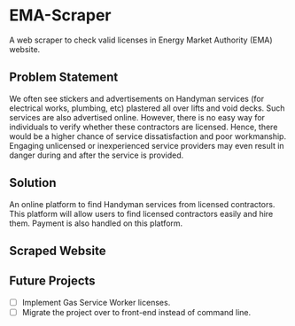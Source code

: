 # EMA-Scraper
A web scraper to check valid licenses in Energy Market Authority (EMA) website.
## Problem Statement
We often see stickers and advertisements on Handyman services (for electrical works, plumbing, etc) plastered all over lifts and void decks. Such services are also advertised online. 
However, there is no easy way for individuals to verify whether these contractors are licensed. Hence, there would be a higher chance of service dissatisfaction and poor workmanship. Engaging unlicensed or inexperienced service providers may even result in danger during and after the service is provided.
## Solution
An online platform to find Handyman services from licensed contractors. This platform will allow users to find licensed contractors easily and hire them. Payment is also handled on this platform.
## Scraped Website

## Future Projects
- [ ] Implement Gas Service Worker licenses.
- [ ] Migrate the project over to front-end instead of command line.
